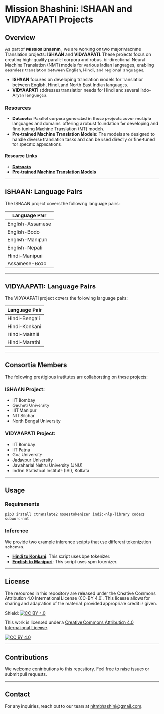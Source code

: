 
# Mission Bhashini: ISHAAN and VIDYAAPATI Projects

## Overview

As part of **Mission Bhashini**, we are working on two major Machine Translation projects: **ISHAAN** and **VIDYAAPATI**. These projects focus on creating high-quality parallel corpora and robust bi-directional Neural Machine Translation (NMT) models for various Indian languages, enabling seamless translation between English, Hindi, and regional languages.

- **ISHAAN** focuses on developing translation models for translation between English, Hindi, and North-East Indian languages.
- **VIDYAAPATI** addresses translation needs for Hindi and several Indo-Aryan languages.

### Resources

- **Datasets**: Parallel corpora generated in these projects cover multiple languages and domains, offering a robust foundation for developing and fine-tuning Machine Translation (MT) models.
- **Pre-trained Machine Translation Models**: The models are designed to handle diverse translation tasks and can be used directly or fine-tuned for specific applications.

#### Resource Links
- [**Datasets**](https://www.cfilt.iitb.ac.in/bhashini_deployments/)
- [**Pre-trained Machine Translation Models**](https://www.cfilt.iitb.ac.in/bhashini_deployments/)


---

## ISHAAN: Language Pairs 

The ISHAAN project covers the following language pairs:

| Language Pair         |
|-----------------------|
| English-Assamese      |
| English-Bodo          |
| English-Manipuri      | 
| English-Nepali        | 
| Hindi-Manipuri        | 
| Assamese-Bodo         |


---

## VIDYAAPATI: Language Pairs

The VIDYAAPATI project covers the following language pairs:

| Language Pair         |
|-----------------------|
| Hindi-Bengali         |
| Hindi-Konkani         |
| Hindi-Maithili        |
| Hindi-Marathi         |

---

## Consortia Members

The following prestigious institutes are collaborating on these projects:

### ISHAAN Project:
- IIT Bombay
- Gauhati University
- IIIT Manipur
- NIT Silchar
- North Bengal University

### VIDYAAPATI Project:
- IIT Bombay
- IIT Patna
- Goa University
- Jadavpur University
- Jawaharlal Nehru University (JNU)
- Indian Statistical Institute (ISI), Kolkata


---
## Usage 
### Requirements
`pip3 install ctranslate2 mosestokenizer indic-nlp-library codecs subword-nmt`

### Inference

We provide two example inference scripts that use different tokenization schemes. 
- [**Hindi to Konkani**](scripts/translate-hi-ko.py): This script uses bpe tokenizer.
- [**English to Manipuri**](scripts/translate-en-mn.py): This script uses spm tokenizer.




---

## License
The resources in this repository are released under the Creative Commons Attribution 4.0 International License (CC-BY 4.0). This license allows for sharing and adaptation of the material, provided appropriate credit is given.



Shield: [![CC BY 4.0][cc-by-shield]][cc-by]

This work is licensed under a
[Creative Commons Attribution 4.0 International License][cc-by].

[cc-by]: http://creativecommons.org/licenses/by/4.0/
[cc-by-image]: https://i.creativecommons.org/l/by/4.0/88x31.png
[cc-by-shield]: https://img.shields.io/badge/License-CC%20BY%204.0-lightgrey.svg

[![CC BY 4.0][cc-by-image]][cc-by]


---




## Contributions

We welcome contributions to this repository. Feel free to raise issues or submit pull requests.

---

## Contact

For any inquiries, reach out to our team at [nltmbhashini@gmail.com](mailto:nltmbhashini@gmail.com).
